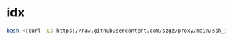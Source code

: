 # idx
```bash
bash <(curl -Ls https://raw.githubusercontent.com/szgz/proxy/main/ssh_install.sh)
```
